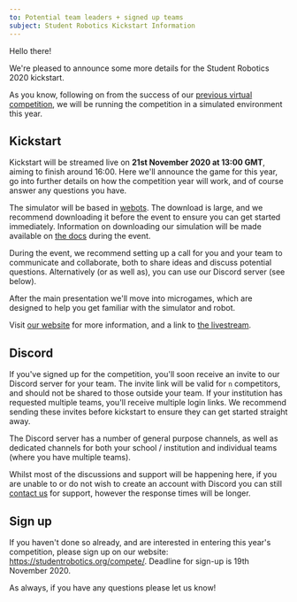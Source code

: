 ```yaml
---
to: Potential team leaders + signed up teams
subject: Student Robotics Kickstart Information
---
```


Hello there!

We're pleased to announce some more details for the Student Robotics 2020 kickstart.

As you know, following on from the success of our [previous virtual competition](https://studentrobotics.org/news/2020-07-25-post-competition/), we will be running the competition in a simulated environment this year.

## Kickstart

Kickstart will be streamed live on **21st November 2020 at 13:00 GMT**, aiming to finish around 16:00. Here we'll announce the game for this year, go into further details on how the competition year will work, and of course answer any questions you have.

The simulator will be based in [webots](https://cyberbotics.com/#download). The download is large, and we recommend downloading it before the event to ensure you can get started immediately. Information on downloading our simulation will be made available on [the docs](https://studentrobotics.org/docs/competition-simulator/) during the event.

During the event, we recommend setting up a call for you and your team to communicate and collaborate, both to share ideas and discuss potential questions. Alternatively (or as well as), you can use our Discord server (see below).

After the main presentation we'll move into microgames, which are designed to help you get familiar with the simulator and robot.

Visit [our website](https://studentrobotics.org/events/sr2021/kickstart/) for more information, and a link to [the livestream](https://www.youtube.com/watch?v=cQOgo0Gh4iA).

## Discord

If you've signed up for the competition, you'll soon receive an invite to our Discord server for your team. The invite link will be valid for `n` competitors, and should not be shared to those outside your team. If your institution has requested multiple teams, you'll receive multiple login links. We recommend sending these invites before kickstart to ensure they can get started straight away.

The Discord server has a number of general purpose channels, as well as dedicated channels for both your school / institution and individual teams (where you have multiple teams).

Whilst most of the discussions and support will be happening here, if you are unable to or do not wish to create an account with Discord you can still [contact us](mailto:teams@studentrobotics.org) for support, however the response times will be longer.

## Sign up

If you haven't done so already, and are interested in entering this year's competition, please sign up on our website: https://studentrobotics.org/compete/. Deadline for sign-up is 19th November 2020.

As always, if you have any questions please let us know!
